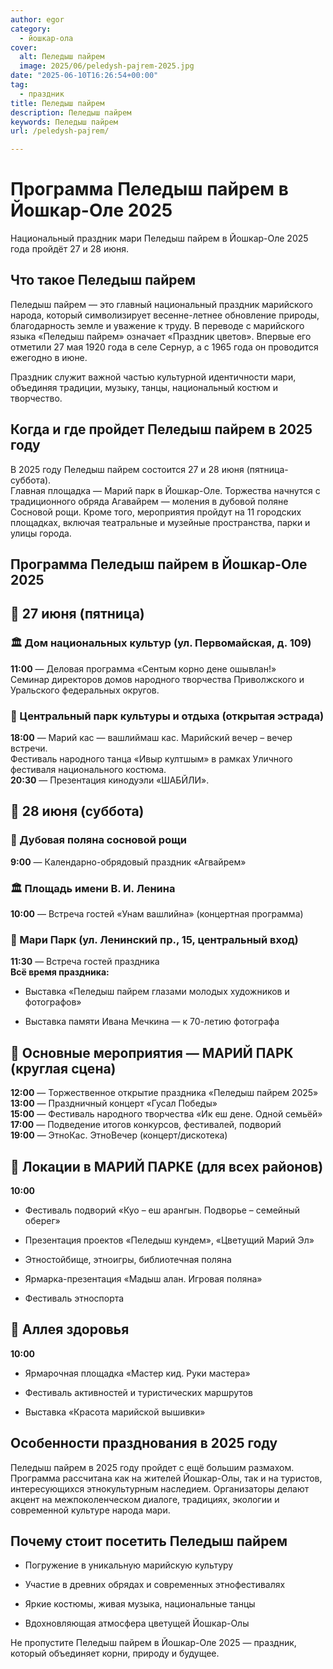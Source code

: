 ```yaml
---
author: egor
category:
  - йошкар-ола
cover:
  alt: Пеледыш пайрем
  image: 2025/06/peledysh-pajrem-2025.jpg
date: "2025-06-10T16:26:54+00:00"
tag:
  - праздник
title: Пеледыш пайрем
description: Пеледыш пайрем
keywords: Пеледыш пайрем
url: /peledysh-pajrem/

---
```

# Программа Пеледыш пайрем в Йошкар-Оле 2025

Национальный праздник мари Пеледыш пайрем в Йошкар-Оле 2025 года пройдёт 27 и 28 июня.

## Что такое Пеледыш пайрем

Пеледыш пайрем — это главный национальный праздник марийского народа, который символизирует весенне-летнее обновление природы, благодарность земле и уважение к труду. В переводе с марийского языка «Пеледыш пайрем» означает «Праздник цветов». Впервые его отметили 27 мая 1920 года в селе Сернур, а с 1965 года он проводится ежегодно в июне.

Праздник служит важной частью культурной идентичности мари, объединяя традиции, музыку, танцы, национальный костюм и творчество.

## Когда и где пройдет Пеледыш пайрем в 2025 году

В 2025 году Пеледыш пайрем состоится 27 и 28 июня (пятница-суббота).  
Главная площадка — Марий парк в Йошкар-Оле. Торжества начнутся с традиционного обряда Агавайрем — моления в дубовой поляне Сосновой рощи. Кроме того, мероприятия пройдут на 11 городских площадках, включая театральные и музейные пространства, парки и улицы города.

## Программа Пеледыш пайрем в Йошкар-Оле 2025

## 📅 27 июня (пятница)

### 🏛 Дом национальных культур (ул. Первомайская, д. 109)

**11:00** — Деловая программа «Сентым корно дене ошывлан!»  
Семинар директоров домов народного творчества Приволжского и Уральского федеральных округов.

### 🌳 Центральный парк культуры и отдыха (открытая эстрада)

**18:00** — Марий кас — вашлиймаш кас. Марийский вечер – вечер встречи.  
Фестиваль народного танца «Ивыр култшым» в рамках Уличного фестиваля национального костюма.  
**20:30** — Презентация кинодуэли «ШАБЙЛИ».

## 📅 28 июня (суббота)

### 🌲 Дубовая поляна сосновой рощи

**9:00** — Календарно-обрядовый праздник «Агвайрем»

### 🏛 Площадь имени В. И. Ленина

**10:00** — Встреча гостей «Унам вашлийна» (концертная программа)

### 🚶 Мари Парк (ул. Ленинский пр., 15, центральный вход)

**11:30** — Встреча гостей праздника  
**Всё время праздника:**

- Выставка «Пеледыш пайрем глазами молодых художников и фотографов»

- Выставка памяти Ивана Мечкина — к 70-летию фотографа

## 🎤 Основные мероприятия — МАРИЙ ПАРК (круглая сцена)

**12:00** — Торжественное открытие праздника «Пеледыш пайрем 2025»  
**13:00** — Праздничный концерт «Гусал Победы»  
**15:00** — Фестиваль народного творчества «Ик еш дене. Одной семьёй»  
**17:00** — Подведение итогов конкурсов, фестивалей, подворий  
**19:00** — ЭтноКас. ЭтноВечер (концерт/дискотека)

## 🎪 Локации в МАРИЙ ПАРКЕ (для всех районов)

**10:00**

- Фестиваль подворий «Куо – еш арангын. Подворье – семейный оберег»

- Презентация проектов «Пеледыш кундем», «Цветущий Марий Эл»

- Этностойбище, этноигры, библиотечная поляна

- Ярмарка-презентация «Мадыш алан. Игровая поляна»

- Фестиваль этноспорта

## 🌿 Аллея здоровья

**10:00**

- Ярмарочная площадка «Мастер кид. Руки мастера»

- Фестиваль активностей и туристических маршрутов

- Выставка «Красота марийской вышивки»

## Особенности празднования в 2025 году

Пеледыш пайрем в 2025 году пройдет с ещё большим размахом. Программа рассчитана как на жителей Йошкар-Олы, так и на туристов, интересующихся этнокультурным наследием. Организаторы делают акцент на межпоколенческом диалоге, традициях, экологии и современной культуре народа мари.

## Почему стоит посетить Пеледыш пайрем

- Погружение в уникальную марийскую культуру

- Участие в древних обрядах и современных этнофестивалях

- Яркие костюмы, живая музыка, национальные танцы

- Вдохновляющая атмосфера цветущей Йошкар-Олы

Не пропустите Пеледыш пайрем в Йошкар-Оле 2025 — праздник, который объединяет корни, природу и будущее.
